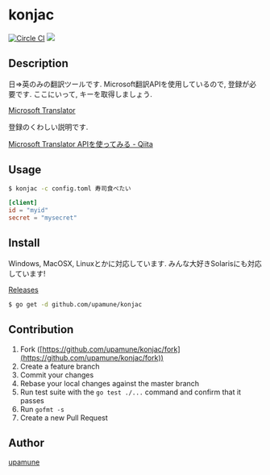 # konjac
[![Circle CI](https://circleci.com/gh/upamune/konjac/tree/master.svg?style=svg)](https://circleci.com/gh/upamune/konjac/tree/master)
![](https://i.gyazo.com/bdab6bee047af3065ce5f3e71e3587a3.gif)


## Description
日=>英のみの翻訳ツールです. Microsoft翻訳APIを使用しているので, 登録が必要です.
ここにいって, キーを取得しましょう.

[Microsoft Translator](https://datamarket.azure.com/dataset/bing/microsofttranslator)

登録のくわしい説明です.

[Microsoft Translator APIを使ってみる - Qiita](http://qiita.com/kemayako/items/21fe36005e6e729aff77)

## Usage

```bash
$ konjac -c config.toml 寿司食べたい
```

```toml:config.toml
[client]
id = "myid"
secret = "mysecret"
```

## Install

Windows, MacOSX, Linuxとかに対応しています. みんな大好きSolarisにも対応しています!

[Releases](https://github.com/upamune/konjac/releases)

```bash
$ go get -d github.com/upamune/konjac
```

## Contribution

1. Fork ([https://github.com/upamune/konjac/fork](https://github.com/upamune/konjac/fork))
1. Create a feature branch
1. Commit your changes
1. Rebase your local changes against the master branch
1. Run test suite with the `go test ./...` command and confirm that it passes
1. Run `gofmt -s`
1. Create a new Pull Request

## Author

[upamune](https://github.com/upamune)
